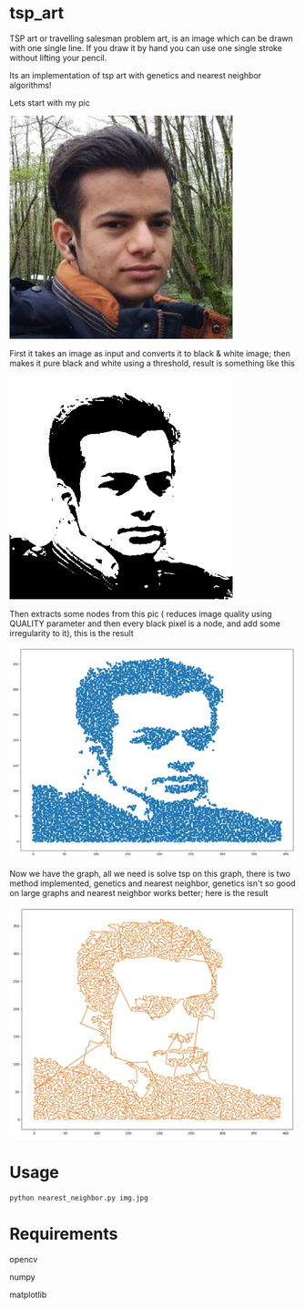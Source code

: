# tsp_art
TSP art or travelling salesman problem art, is an image which can be drawn with one single line. If you draw it by hand you can use one single stroke without lifting your pencil. 

Its an implementation of tsp art with genetics and nearest neighbor algorithms!

Lets start with my pic

![alt text](https://github.com/salar-shdk/tsp_art/blob/master/pics/me_figure0.jpg)

First it takes an image as input and converts it to black & white image; then makes it pure black and white using a threshold, result is something like this

![alt text](https://github.com/salar-shdk/tsp_art/blob/master/pics/me_figure1.png)

Then extracts some nodes from this pic ( reduces image quality using QUALITY parameter and then every black pixel is a node, and add some irregularity to it), this is the result

![alt text](https://github.com/salar-shdk/tsp_art/blob/master/pics/me_figure2.png)

Now we have the graph, all we need is solve tsp on this graph, there is two method implemented, genetics and nearest neighbor, genetics isn't so good on large graphs and nearest neighbor works better; here is the result

![alt text](https://github.com/salar-shdk/tsp_art/blob/master/pics/me_figure3.png)


# Usage
```
python nearest_neighbor.py img.jpg
```

# Requirements
opencv

numpy

matplotlib
